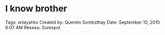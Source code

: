 # I know brother

Tags: wilayahks
Created by: Quentin Sombsthay
Date: September 10, 2015 6:07 AM
Réseau: Surespot